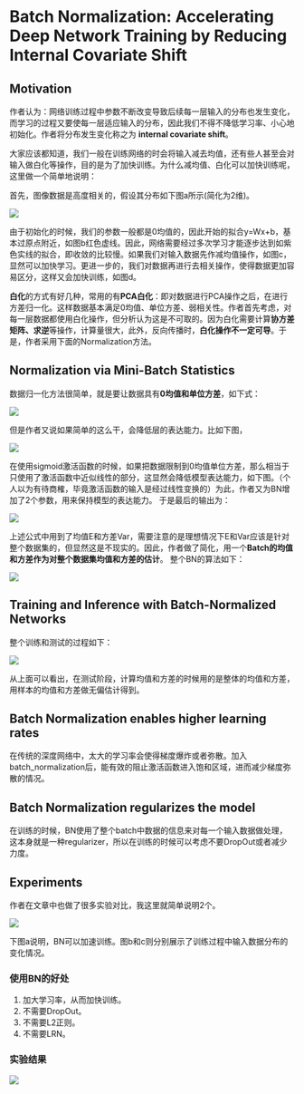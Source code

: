 # Batch Normalization: Accelerating Deep Network Training by Reducing Internal Covariate Shift

## Motivation
作者认为：网络训练过程中参数不断改变导致后续每一层输入的分布也发生变化，而学习的过程又要使每一层适应输入的分布，因此我们不得不降低学习率、小心地初始化。作者将分布发生变化称之为 **internal covariate shift**。

大家应该都知道，我们一般在训练网络的时会将输入减去均值，还有些人甚至会对输入做白化等操作，目的是为了加快训练。为什么减均值、白化可以加快训练呢，这里做一个简单地说明：

首先，图像数据是高度相关的，假设其分布如下图a所示(简化为2维)。
 
![](../img/batch_normalization/data_distribution.png)

由于初始化的时候，我们的参数一般都是0均值的，因此开始的拟合y=Wx+b，基本过原点附近，如图b红色虚线。因此，网络需要经过多次学习才能逐步达到如紫色实线的拟合，即收敛的比较慢。如果我们对输入数据先作减均值操作，如图c，显然可以加快学习。更进一步的，我们对数据再进行去相关操作，使得数据更加容易区分，这样又会加快训练，如图d。 

**白化**的方式有好几种，常用的有**PCA白化**：即对数据进行PCA操作之后，在进行方差归一化。这样数据基本满足0均值、单位方差、弱相关性。作者首先考虑，对每一层数据都使用白化操作，但分析认为这是不可取的。因为白化需要计算**协方差矩阵、求逆**等操作，计算量很大，此外，反向传播时，**白化操作不一定可导**。于是，作者采用下面的Normalization方法。

## Normalization via Mini-Batch Statistics
数据归一化方法很简单，就是要让数据具有**0均值和单位方差**，如下式：

![](../img/batch_normalization/equation_1.png)

但是作者又说如果简单的这么干，会降低层的表达能力。比如下图，

![](../img/batch_normalization/sigmoid.png)

在使用sigmoid激活函数的时候，如果把数据限制到0均值单位方差，那么相当于只使用了激活函数中近似线性的部分，这显然会降低模型表达能力，如下图。（个人以为有待商榷，毕竟激活函数的输入是经过线性变换的）为此，作者又为BN增加了2个参数，用来保持模型的表达能力。 
于是最后的输出为：

![](../img/batch_normalization/equation_2.png)

上述公式中用到了均值E和方差Var，需要注意的是理想情况下E和Var应该是针对整个数据集的，但显然这是不现实的。因此，作者做了简化，用一个**Batch的均值和方差作为对整个数据集均值和方差的估计**。 
整个BN的算法如下：

![](../img/batch_normalization/algorithm.png)

## Training and Inference with Batch-Normalized Networks
整个训练和测试的过程如下：

![](../img/batch_normalization/algorithm_2.png)

从上面可以看出，在测试阶段，计算均值和方差的时候用的是整体的均值和方差，用样本的均值和方差做无偏估计得到。

## Batch Normalization enables higher learning rates
在传统的深度网络中，太大的学习率会使得梯度爆炸或者弥散。加入batch_normalization后，能有效的阻止激活函数进入饱和区域，进而减少梯度弥散的情况。

## Batch Normalization regularizes the model
在训练的时候，BN使用了整个batch中数据的信息来对每一个输入数据做处理，这本身就是一种regularizer，所以在训练的时候可以考虑不要DropOut或者减少力度。

## Experiments
作者在文章中也做了很多实验对比，我这里就简单说明2个。

![](../img/batch_normalization/figure_1.png) 

下图a说明，BN可以加速训练。图b和c则分别展示了训练过程中输入数据分布的变化情况。 

### 使用BN的好处
1. 加大学习率，从而加快训练。
2. 不需要DropOut。
3. 不需要L2正则。
4. 不需要LRN。

### 实验结果

![](../img/batch_normalization/experiment.png) 



